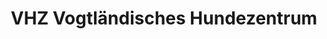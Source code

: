 ---
title: "VHZ Vogtländisches Hundezentrum"
url: /klingenthal/vhz-vogtlaendisches-hundezentrum/
shop: Tiere
---
